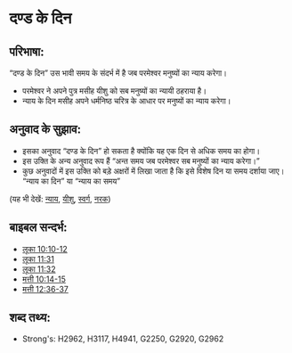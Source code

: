 # दण्ड के दिन #

## परिभाषा: ##

“दण्ड के दिन” उस भावी समय के संदर्भ में है जब परमेश्वर मनुष्यों का न्याय करेगा।

* परमेश्वर ने अपने पुत्र मसीह यीशु को सब मनुष्यों का न्यायी ठहराया है।
* न्याय के दिन मसीह अपने धर्मनिष्ठ चरित्र के आधार पर मनुष्यों का न्याय करेगा।

## अनुवाद के सुझाव: ##

* इसका अनुवाद “दण्ड के दिन” हो सकता है क्योंकि यह एक दिन से अधिक समय का होगा।
* इस उक्ति के अन्य अनुवाद रूप हैं “अन्त समय जब परमेश्वर सब मनुष्यों का न्याय करेगा।”
* कुछ अनुवादों में इस उक्ति को बड़े अक्षरों में लिखा जाता है कि इसे विशेष दिन या समय दर्शाया जाए। “न्याय का दिन” या “न्याय का समय”

(यह भी देखें: [न्याय](../kt/judge.md), [यीशु](../kt/jesus.md), [स्वर्ग](../kt/heaven.md), [नरक](../kt/hell.md))

## बाइबल सन्दर्भ: ##

* [लूका 10:10-12](rc://hi/tn/help/luk/10/10)
* [लूका 11:31](rc://hi/tn/help/luk/11/31)
* [लूका 11:32](rc://hi/tn/help/luk/11/32)
* [मत्ती 10:14-15](rc://hi/tn/help/mat/10/14)
* [मत्ती 12:36-37](rc://hi/tn/help/mat/12/36)

## शब्द तथ्य: ##

* Strong's: H2962, H3117, H4941, G2250, G2920, G2962
